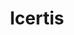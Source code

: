 ---
title: "Icertis"
position: "Software Engineer"
collection: workexperience
permalink: /workexperience/workexperience_1
duration: July 2020 - July 2022
excerpt: '<ul><li>Worked on feature-driven development and enhancements for Icertis Contract Management(ICM) platform.</li>
<li>Developed client specific upgrade-safe customization using C#, .NET, Javascript and MVC framework.</li>
<li>Designed and developed production-ready reusable solutions for commonly used features that reduced 16 man-hours of
development efforts per Product Backlog Item.</li>
<li>Implemented event/schedule based tasks that replaced traditional tasks and reduced system overload by 30%.</li>
<li>Worked on integrating Icertis Contract Management system with external applications like Adobe Sign, Docusign, SSO.</li>
<li>Automated and optimized test cases from scratch for the clients like Apple, Porsche, Sanofi, Biomerieux and Merck.</li>
</ul>'
---